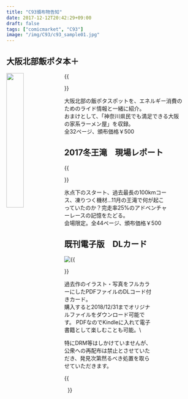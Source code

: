 ```yaml
---
title: "C93頒布物告知"
date: 2017-12-12T20:42:29+09:00
draft: false
tags: ["comicmarket", "C93"]
image: "/img/C93/c93_sample01.jpg"
---
```

## 大阪北部飯ポタ本＋
<img src="/img/C93/c93_sample01.jpg" width="30%" style="float:left;">
{{<figure src="/img/C93/c93_sample02.jpg" width="30%">}}

大阪北部の飯ポタスポットを、エネルギー消費のためのライド情報と一緒に紹介。\
おまけとして、「神奈川県民でも満足できる大阪の家系ラーメン屋」を収録。\
全32ページ、頒布価格￥500

## 2017冬王滝　現場レポート
{{<figure src="/img/C93/c93_sample03.jpg" width="60%">}}

氷点下のスタート、過去最長の100kmコース、凍りつく機材…11月の王滝で何が起こっていたのか？完走率25%のアドベンチャーレースの記憶をたどる。\
会場限定。全44ページ、頒布価格￥500

## 既刊電子版　DLカード
<img src="/img/C93/c93_dlcard01.png" style="float:left;">
{{<figure src="/img/C93/c93_dlcard02.png">}}

過去作のイラスト・写真をフルカラーにしたPDFファイルのDLコード付きカード。\
購入すると2018/12/31までオリジナルファイルをダウンロード可能です。
PDFなのでKindleに入れて電子書籍として楽しむことも可能。\

特にDRM等はしかけていませんが、公衆への再配布は禁止とさせていただき、発見次第然るべき処置を取らせていただきます。

{{<figure src="/img/C93/c93_menu.jpg">}}
